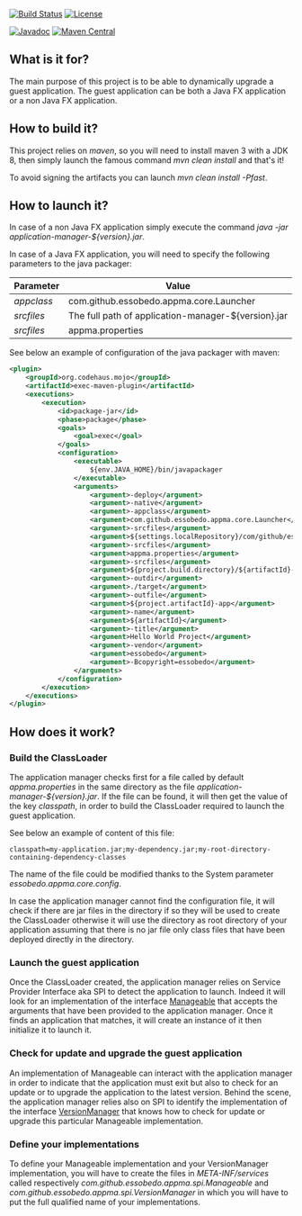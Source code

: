 [![Build Status](https://img.shields.io/travis/essobedo/application-manager/master.svg)](https://travis-ci.org/essobedo/application-manager)
[![License](https://img.shields.io/badge/license-LGPLv2.1-green.svg)](http://www.gnu.org/licenses/old-licenses/lgpl-2.1.en.html)

[![Javadoc](https://javadoc-emblem.rhcloud.com/doc/com.github.essobedo/application-manager/badge.svg?color=blue&prefix=v)](http://www.javadoc.io/doc/com.github.essobedo/application-manager)
[![Maven Central](https://img.shields.io/maven-central/v/com.github.essobedo/application-manager.svg)](https://maven-badges.herokuapp.com/maven-central/com.github.essobedo/application-manager)

## What is it for?

The main purpose of this project is to be able to dynamically upgrade a guest application. The guest application can be both a Java FX application or a non Java FX application.

## How to build it?

This project relies on *maven*, so you will need to install maven 3 with a JDK 8, then simply launch the famous
command *mvn clean install* and that's it!

To avoid signing the artifacts you can launch  *mvn clean install -Pfast*.

## How to launch it?

In case of a non Java FX application simply execute the command *java -jar application-manager-${version}.jar*.

In case of a Java FX application, you will need to specify the following parameters to the java packager:

|   Parameter   |                         Value                       |
| ------------- | --------------------------------------------------- |
|    *appclass* | com.github.essobedo.appma.core.Launcher             |
|    *srcfiles* | The full path of application-manager-${version}.jar |
|    *srcfiles* | appma.properties                                    |

See below an example of configuration of the java packager with maven:

```xml
<plugin>
    <groupId>org.codehaus.mojo</groupId>
    <artifactId>exec-maven-plugin</artifactId>
    <executions>
        <execution>
            <id>package-jar</id>
            <phase>package</phase>
            <goals>
                <goal>exec</goal>
            </goals>
            <configuration>
                <executable>
                    ${env.JAVA_HOME}/bin/javapackager
                </executable>
                <arguments>
                    <argument>-deploy</argument>
                    <argument>-native</argument>
                    <argument>-appclass</argument>
                    <argument>com.github.essobedo.appma.core.Launcher</argument>
                    <argument>-srcfiles</argument>
                    <argument>${settings.localRepository}/com/github/essobedo/application-manager/${version.appma}/application-manager-${version.appma}.jar</argument>
                    <argument>-srcfiles</argument>
                    <argument>appma.properties</argument>
                    <argument>-srcfiles</argument>
                    <argument>${project.build.directory}/${artifactId}-jar-with-dependencies.jar</argument>
                    <argument>-outdir</argument>
                    <argument>./target</argument>
                    <argument>-outfile</argument>
                    <argument>${project.artifactId}-app</argument>
                    <argument>-name</argument>
                    <argument>${artifactId}</argument>
                    <argument>-title</argument>
                    <argument>Hello World Project</argument>
                    <argument>-vendor</argument>
                    <argument>essobedo</argument>
                    <argument>-Bcopyright=essobedo</argument>
                </arguments>
            </configuration>
        </execution>
    </executions>
</plugin>
```

## How does it work?

### Build the ClassLoader

The application manager checks first for a file called by default *appma.properties* in the same directory as the file *application-manager-${version}.jar*.
If the file can be found, it will then get the value of the key *classpath*, in order to build the ClassLoader required to launch the guest application.

See below an example of content of this file:

```
classpath=my-application.jar;my-dependency.jar;my-root-directory-containing-dependency-classes
```

The name of the file could be modified thanks to the System parameter *essobedo.appma.core.config*.

In case the application manager cannot find the configuration file, it will check if there are jar files in the directory if so they will be used to create
the ClassLoader otherwise it will use the directory as root directory of your application assuming that there is no jar file only class files that have been
deployed directly in the directory.

### Launch the guest application

Once the ClassLoader created, the application manager relies on Service Provider Interface aka SPI to detect the application to launch. Indeed it will
look for an implementation of the interface [Manageable](https://github.com/essobedo/application-manager/blob/master/src/main/java/com/github/essobedo/appma/spi/Manageable.java)
that accepts the arguments that have been provided to the application manager. Once it finds an application that matches, it will create an instance of it then initialize it to
launch it.

### Check for update and upgrade the guest application

An implementation of Manageable can interact with the application manager in order to indicate that the application must exit but also to check for an update or to
upgrade the application to the latest version. Behind the scene, the application manager relies also on SPI to identify the implementation of the interface
[VersionManager](https://github.com/essobedo/application-manager/blob/master/src/main/java/com/github/essobedo/appma/spi/VersionManager.java) that knows how to
check for update or upgrade this particular Manageable implementation.

### Define your implementations

To define your Manageable implementation and your VersionManager implementation, you will have to create the files in *META-INF/services* called respectively
*com.github.essobedo.appma.spi.Manageable* and *com.github.essobedo.appma.spi.VersionManager* in which you will have to put the full qualified name of your
implementations.
